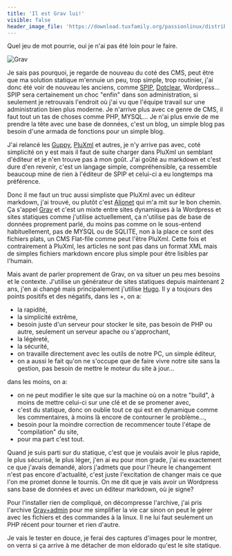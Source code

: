 ```yaml
---
title: 'Il est Grav lui!'
visible: false
header_image_file: 'https://download.tuxfamily.org/passionlinux/distributions_linux/distributions_linux.jpg'
---
```


Quel jeu de mot pourrie, oui je n'ai pas été loin pour le faire.

![Grav](https://download.tuxfamily.org/passionlinux/logiciels/Screenshot_2020-01-02%20Grav%20-%20A%20Modern%20Flat-File%20CMS.png)

Je sais pas pourquoi, je regarde de nouveau du coté des CMS, peut être que ma solution statique m'ennuie un peu, trop simple, trop routinier, j'ai donc été voir de nouveau les anciens, comme [SPIP](https://www.spip.net/fr_rubrique91.html), [Dotclear](https://fr.dotclear.org/), Wordpress... SPIP sera certainement un choc "enfin" dans son administration, si seulement je retrouvais l'endroit où j'ai vu que l'équipe travail sur une administration bien plus moderne. Je n'arrive plus avec ce genre de CMS, il faut tout un tas de choses comme PHP, MYSQL... Je n'ai plus envie de me prendre la tête avec une base de données, c'est un blog, un simple blog pas besoin d'une armada de fonctions pour un simple blog.

J'ai relancé les [Guppy](https://www.freeguppy.org/), [PluXml](https://www.pluxml.org/) et autres, je n'y arrive pas avec, coté simplicité on y est mais il faut de suite charger dans PluXml un semblant d'éditeur et je n'en trouve pas à mon goût. J'ai goûté au markdown et c'est dure d'en revenir, c'est un langage simple, compréhensible, ça ressemble beaucoup mine de rien à l'éditeur de SPIP et celui-ci a eu longtemps ma préférence.

Donc il me faut un truc aussi simpliste que PluXml avec un éditeur markdown, j'ai trouvé, ou plutôt c'est [Alionet](https://blog.alionet.org/fr) qui m'a mit sur le bon chemin. Ça s'appel [Grav](https://getgrav.org/) et c'est un mixte entre sites dynamiques à la Wordpress et sites statiques comme j'utilise actuellement, ça n'utilise pas de base de données proprement parlé, du moins pas comme on le sous-entend habituellement, pas de MYSQL ou de SQLITE, non à la place ce sont des fichiers plats, un CMS Flat-file comme peut l'être PluXml. Cette fois et contrairement à PluXml, les articles ne sont pas dans un format XML mais de simples fichiers markdown encore plus simple pour être lisibles par l'humain.

Mais avant de parler proprement de Grav, on va situer un peu mes besoins et le contexte. J'utilise un générateur de sites statiques depuis maintenant 2 ans, j'en ai changé mais principalement j'utilise [Hugo](https://gohugo.io/). Il y a toujours des points positifs et des négatifs, dans les +, on a:

- la rapidité,
- la simplicité extrême,
- besoin juste d'un serveur pour stocker le site, pas besoin de PHP ou autre, seulement un serveur apache ou s'approchant,
- la légèreté,
- la sécurité,
- on travaille directement avec les outils de notre PC, un simple éditeur,
- on a aussi le fait qu'on ne s'occupe que de faire vivre notre site sans la gestion, pas besoin de mettre le moteur du site à jour... 

dans les moins, on a:

- on ne peut modifier le site que sur la machine où on a notre "build", à moins de mettre celui-ci sur une clé et de se promener avec,
- c'est du statique, donc on oublie tout ce qui est en dynamique comme les commentaires, à moins là encore de contourner le problème...,
- besoin pour la moindre correction de recommencer toute l'étape de "compilation" du site,
- pour ma part c'est tout.

Quand je suis parti sur du statique, c'est que je voulais avoir le plus rapide, le plus sécurisé, le plus léger, j'en ai eu pour mon grade, j'ai eu exactement ce que j'avais demandé, alors j'admets que pour l'heure le changement n'est pas encore d'actualité, c'est juste l'excitation de changer mais ce que l'on me promet donne le tournis. On me dit que je vais avoir un Wordpress sans base de données et avec un éditeur markdown, où je signe?

Pour l'installer rien de compliqué, on décompresse l'archive, j'ai pris l'archive [Grav+admin](https://getgrav.org/download/core/grav-admin/1.6.19) pour me simplifier la vie car sinon on peut le gérer avec les fichiers et des commandes à la linux. Il ne lui faut seulement un PHP récent pour tourner et rien d'autre.

Je vais le tester en douce, je ferai des captures d'images pour le montrer, on verra si ça arrive à me détacher de mon eldorado qu'est le site statique.